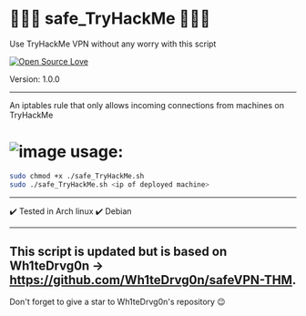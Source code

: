# 👨🏽‍💻 safe_TryHackMe 👨🏽‍💻 
Use TryHackMe VPN without any worry with this script

[![Open Source Love](https://badges.frapsoft.com/os/v1/open-source.svg?v=102)](https://github.com/command-z3r0?tab=repositories)

Version: 1.0.0

-----------------------------------------------------------------------------------------------------
An iptables rule that only allows incoming connections from machines on TryHackMe 

# ![image](https://github.com/command-Z3R0/safe_TryHackMe/assets/63407688/f74b1c84-f601-4b4e-86d2-88983f6c4d2e) usage:

```bash
sudo chmod +x ./safe_TryHackMe.sh
sudo ./safe_TryHackMe.sh <ip of deployed machine>
```
-----------------------------------------------------------------------------------------------------

:heavy_check_mark: Tested in Arch linux
:heavy_check_mark: Debian

-----------------------------------------------------------------------------------------------------
This script is updated but is based on Wh1teDrvg0n 
     -> https://github.com/Wh1teDrvg0n/safeVPN-THM.
-----------------------------------------------------------------------------------------------------
Don't forget to give a star to Wh1teDrvg0n's repository :wink:
